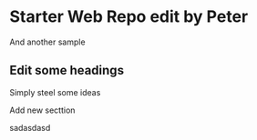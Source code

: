 # Starter Web Repo edit by Peter

And another sample

## Edit some headings

Simply steel some ideas

Add new secttion

sadasdasd